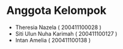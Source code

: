 # Anggota Kelompok

- Theresia Nazela			( 200411100028 )
- Siti Ulun Nuha Karimah	( 200411100127 )
- Intan Amelia				( 200411100138 )